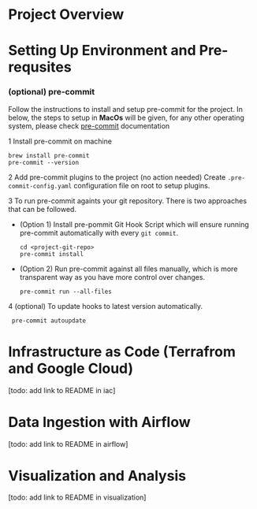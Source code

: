 # Project Overview

# Setting Up Environment and Pre-requsites

### (optional) pre-commit
Follow the instructions to install and setup pre-commit for the project.
In below, the steps to setup in **MacOs** will be given, for any other operating system,
please check [pre-commit](https://pre-commit.com/) documentation

1 Install pre-commit on machine
```shell
brew install pre-commit
pre-commit --version
```

2 Add pre-commit plugins to the project (no action needed)
Create `.pre-commit-config.yaml` configuration file on root to setup plugins.


3 To run pre-commit againts your git repository. There is two
approaches that can be followed.
- (Option 1) Install pre-pommit Git Hook Script which will ensure running pre-commit automatically with every `git commit`.
    ```shell
    cd <project-git-repo>
    pre-commit install
    ```
- (Option 2) Run pre-commit against all files manually, which is more transparent way as you have more control over changes.
    ```shell
    pre-commit run --all-files
    ```

4 (optional) To update hooks to latest version automatically.
```shell
 pre-commit autoupdate
```


# Infrastructure as Code (Terrafrom and Google Cloud)
[todo: add link to README in iac]

# Data Ingestion with Airflow

[todo: add link to README in airflow]

# Visualization and Analysis
[todo: add link to README in visualization]
